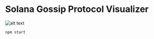 


# Solana Gossip Protocol Visualizer
![alt text](https://github.com/gregcusack/gossip-visualizer/Solana-Gossip-Visualizer-Arch.png?raw=true)

```
npm start
```
